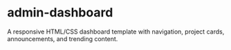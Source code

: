# admin-dashboard

A responsive HTML/CSS dashboard template with navigation, project cards, announcements, and trending content.